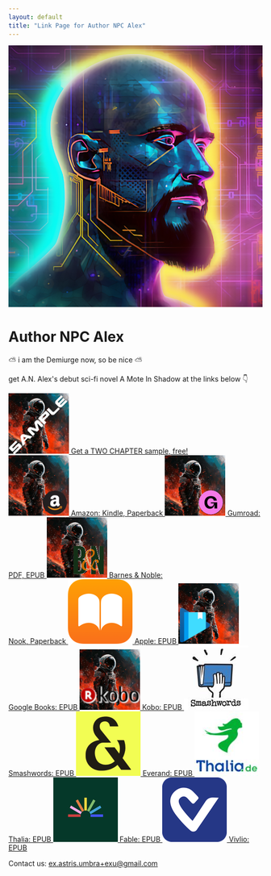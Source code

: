 ```yaml
---
layout: default
title: "Link Page for Author NPC Alex"
---
```


<div class="profile">
    <a href="https://x.com/lastnpcalex" target="_blank">
        <img src="Author_Image.png" alt="Profile Picture">
    </a>
    <h1>Author NPC Alex</h1>
    <p>⛅ i am the Demiurge now, so be nice ⛅</p>
    <p> get A.N. Alex's debut sci-fi novel A Mote In Shadow at the links below 👇</p>
</div>
<div class="links">
    <a href="https://github.com/lastnpcalex/AuthorNPCAlex/blob/main/A%20Mote%20in%20Shadow%20-%20A.N.%20Alex%20-%20First%20Two.pdf">
        <img src="AMS_thumbnail_small_sample.png" alt="A Mote in Shadow">
        Get a TWO CHAPTER sample, free!
    </a>
</div>
<div class="links">
    <a href="https://a.co/d/d4eV40z">
        <img src="AMS_thumbnail_small_amazon.png" alt="A Mote in Shadow (Amazon)">
        Amazon: Kindle, Paperback
    </a>
    <a href="https://lastnpcalex.gumroad.com/l/AMoteInShadow">
        <img src="AMS_thumbnail_small_gumroad.png" alt="A Mote in Shadow (Gumroad)">
        Gumroad: PDF, EPUB
    </a>
    <a href="https://www.barnesandnoble.com/w?ean=2940185881507">
        <img src="AMS_thumbnail_120x120xBN.png" alt="A Mote in Shadow (Barnes and Noble)">
        Barnes & Noble:<br> Nook, Paperback
    </a>
    <a href="https://books.apple.com/us/book/a-mote-in-shadow/id6504643594">
        <img src="apple.png" alt="A Mote in Shadow (Apple)"> 
        Apple: EPUB
    </a>
    <a href="https://play.google.com/store/books/details/A_N_Alex_A_Mote_in_Shadow?id=JXgKEQAAQBAJ">
        <img src="AMS_thumbnail_120x120xgoogleplay.png" alt="A Mote in Shadow (Google)">
        Google Books: EPUB
    </a>
    <a href="https://www.kobo.com/us/en/ebook/a-mote-in-shadow">
        <img src="AMS_thumbnail_120x120xkobo.png" alt="A Mote in Shadow (Kobo)">
        Kobo: EPUB
    </a>
    <a href="https://www.smashwords.com/books/view/1580515">
        <img src="smashwords.jpg" alt="A Mote in Shadow (Smashwords)">
        Smashwords: EPUB
    </a>
    <a href="https://www.smashwords.com/books/view/1580515">
        <img src="Everand.png" alt="A Mote in Shadow (Everand)">
        Everand: EPUB
    </a>
    <a href="https://www.thalia.de/shop/home/artikeldetails/A1072246913">
        <img src="thalia.jpg" alt="A Mote in Shadow (Thalia)">
        Thalia: EPUB
    </a>
    <a href="https://fable.co/book/x-9798227966308">
        <img src="fable.png" alt="A Mote in Shadow (Fable)">
        Fable: EPUB
    </a>
    <a href="https://shop.vivlio.com/product/9798227966308_9798227966308_10020/a-mote-in-shadow">
        <img src="vivlio.png" alt="A Mote in Shadow (Vivlio)">
        Vivlio: EPUB
    </a>
</div>
<div class="contact">
    <p>Contact us: <a href="mailto:ex.astris.umbra+exu@gmail.com">ex.astris.umbra+exu@gmail.com</a></p>
</div>
